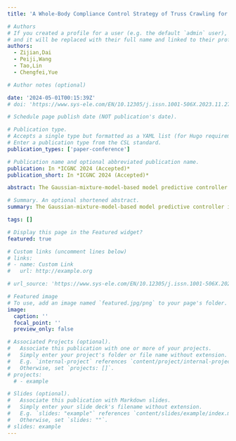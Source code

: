 ```yaml
---
title: 'A Whole-Body Compliance Control Strategy of Truss Crawling for Multi-Arm Space Robots'

# Authors
# If you created a profile for a user (e.g. the default `admin` user), write the username (folder name) here
# and it will be replaced with their full name and linked to their profile.
authors:
  - Zijian,Dai
  - Peiji,Wang
  - Tao,Lin
  - Chengfei,Yue

# Author notes (optional)

date: '2024-05-01T00:15:39Z'
# doi: 'https://www.sys-ele.com/EN/10.12305/j.issn.1001-506X.2023.11.27'

# Schedule page publish date (NOT publication's date).

# Publication type.
# Accepts a single type but formatted as a YAML list (for Hugo requirements).
# Enter a publication type from the CSL standard.
publication_types: ['paper-conference']

# Publication name and optional abbreviated publication name.
publication: In *ICGNC 2024 (Accepted)*
publication_short: In *ICGNC 2024 (Accepted)*

abstract: The Gaussian-mixture-model-based model predictive controller is proposed for the precise operation requirement and task-space control problem of space robots. Based on the nominal model, the Gaussian mixture model is utilized to analyze and compensate the model uncertainties accurately and efficiently, which are caused by the joint friction, measurement error, etc. Then, considering the physical constraints, such as joint limitations and input saturations, the nonlinear model predictive control method incorporated with the augmented model is proposed to realize the direct and accurate tracking for both the robot base and end-effectors pose. Besides, the thrust allocation algorithm is presented for the thruster's redundant configuration. Finally, the effectiveness of the proposed method is verified by the simulation results.

# Summary. An optional shortened abstract.
summary: The Gaussian-mixture-model-based model predictive controller is proposed for the precise operation requirement and task-space control problem of space robots.

tags: []

# Display this page in the Featured widget?
featured: true

# Custom links (uncomment lines below)
# links:
# - name: Custom Link
#   url: http://example.org

# url_source: 'https://www.sys-ele.com/EN/10.12305/j.issn.1001-506X.2023.11.27'

# Featured image
# To use, add an image named `featured.jpg/png` to your page's folder.
image:
  caption: ''
  focal_point: ''
  preview_only: false

# Associated Projects (optional).
#   Associate this publication with one or more of your projects.
#   Simply enter your project's folder or file name without extension.
#   E.g. `internal-project` references `content/project/internal-project/index.md`.
#   Otherwise, set `projects: []`.
# projects:
  # - example

# Slides (optional).
#   Associate this publication with Markdown slides.
#   Simply enter your slide deck's filename without extension.
#   E.g. `slides: "example"` references `content/slides/example/index.md`.
#   Otherwise, set `slides: ""`.
# slides: example
---
```

